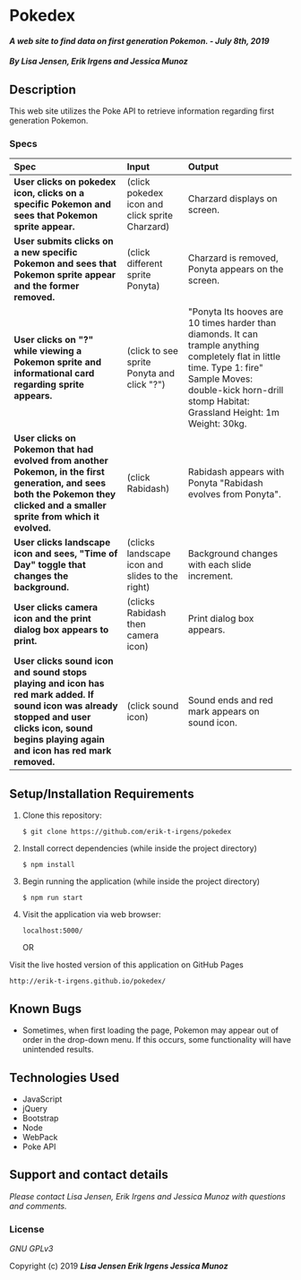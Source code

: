 # Pokedex

#### _A web site to find data on first generation Pokemon. - July 8th, 2019_

#### _By **Lisa Jensen, Erik Irgens and Jessica Munoz**_

## Description

This web site utilizes the Poke API to retrieve information regarding first generation Pokemon.

### Specs
| Spec | Input | Output |
| :-------------     | :------------- | :------------- |
| **User clicks on pokedex icon, clicks on a specific Pokemon and sees that Pokemon sprite appear.** | (click pokedex icon and click sprite Charzard) | Charzard displays on screen. |
| **User submits clicks on a new specific Pokemon and sees that Pokemon sprite appear and the former removed.** | (click different sprite Ponyta) | Charzard is removed, Ponyta appears on the screen. |
| **User clicks on "?" while viewing a Pokemon sprite and informational card regarding sprite appears.** | (click to see sprite Ponyta and click "?") | "Ponyta Its hooves are 10 times harder than diamonds. It can trample anything completely flat in little time. Type 1: fire" Sample Moves: double-kick horn-drill stomp Habitat: Grassland Height: 1m Weight: 30kg. |
| **User clicks on Pokemon that had evolved from another Pokemon, in the first generation, and sees both the Pokemon they clicked and a smaller sprite from which it evolved.** | (click Rabidash) | Rabidash appears with Ponyta "Rabidash evolves from Ponyta". |
| **User clicks landscape icon and sees, "Time of Day" toggle that changes the background.** | (clicks landscape icon and slides to the right) | Background changes with each slide increment. |
| **User clicks camera icon and the print dialog box appears to print.** | (clicks Rabidash then camera icon) | Print dialog box appears. |
| **User clicks sound icon and sound stops playing and icon has red mark added. If sound icon was already stopped and user clicks icon, sound begins playing again and icon has red mark removed.** | (click sound icon) | Sound ends and red mark appears on sound icon. |


## Setup/Installation Requirements

1. Clone this repository:
    ```
    $ git clone https://github.com/erik-t-irgens/pokedex
    ```
2. Install correct dependencies (while inside the project directory)
    ```
    $ npm install
    ```
3. Begin running the application (while inside the project directory)
    ```
    $ npm run start
    ```
4. Visit the application via web browser:
    ```
    localhost:5000/
    ```
    
    OR
    
  Visit the live hosted version of this application on GitHub Pages
  ```
  http://erik-t-irgens.github.io/pokedex/
  ```
  
## Known Bugs
* Sometimes, when first loading the page, Pokemon may appear out of order in the drop-down menu. If this occurs, some functionality will have unintended results.

## Technologies Used
* JavaScript
* jQuery
* Bootstrap
* Node
* WebPack
* Poke API

## Support and contact details

_Please contact Lisa Jensen, Erik Irgens and Jessica Munoz with questions and comments._

### License

*GNU GPLv3*

Copyright (c) 2019 **_Lisa Jensen Erik Irgens Jessica Munoz_**

